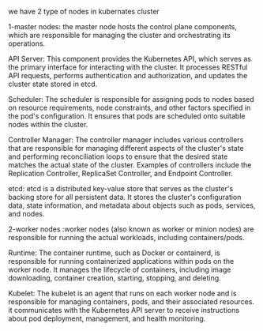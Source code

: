 we have 2 type of nodes in kubernates cluster


1-master nodes: the master node hosts the control plane components, which are responsible for managing the cluster and orchestrating its operations.


API Server: This component provides the Kubernetes API,
which serves as the primary interface for interacting with the cluster.
It processes RESTful API requests, performs authentication and authorization, and updates the cluster state stored in etcd.


Scheduler: The scheduler is responsible for assigning pods to nodes based on resource requirements,
node constraints, and other factors specified in the pod's configuration.
It ensures that pods are scheduled onto suitable nodes within the cluster.



Controller Manager: The controller manager includes various controllers that are responsible for managing different aspects of the cluster's state
and performing reconciliation loops to ensure that the desired state matches the actual state of the cluster.
Examples of controllers include the Replication Controller, ReplicaSet Controller, and Endpoint Controller.

etcd: etcd is a distributed key-value store that serves as the cluster's backing store for all persistent data.
It stores the cluster's configuration data, state information, and metadata about objects such as pods, services, and nodes.



2-worker nodes :worker nodes (also known as worker or minion nodes) are responsible for running the actual workloads, including containers/pods.



Runtime: The container runtime, such as Docker or containerd, is responsible for running containerized applications within pods on the worker node.
It manages the lifecycle of containers, including image downloading, container creation, starting, stopping, and deleting.


Kubelet: The kubelet is an agent that runs on each worker node and is responsible for managing containers, pods, and their associated resources.
it communicates with the Kubernetes API server to receive instructions about pod deployment, management, and health monitoring.
